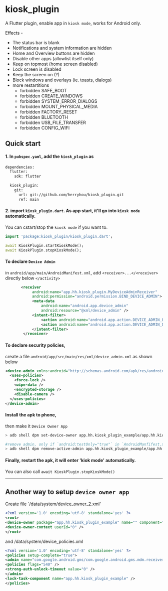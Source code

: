 # kiosk_plugin

A Flutter plugin, enable app in `kiosk mode`, works for Android only.

Effects - 
* The status bar is blank
* Notifications and system information are hidden
* Home and Overview buttons are hidden
* Disable other apps (allowlist itself only)
* Keep on topmost (home screen disabled)
* Lock screen is disabled
* Keep the screen on (?)
* Block windows and overlays (ie. toasts, dialogs)
* more restartitions
  * forbidden SAFE_BOOT
  * forbidden CREATE_WINDOWS
  * forbidden SYSTEM_ERROR_DIALOGS
  * forbidden MOUNT_PHYSICAL_MEDIA
  * forbidden FACTORY_RESET
  * forbidden BLUETOOTH
  * forbidden USB_FILE_TRANSFER
  * forbidden CONFIG_WIFI


## Quick start

#### 1. In `pubspec.yaml`, add the `kiosk_plugin` as

```xml
dependencies:
  flutter:
    sdk: flutter

  kiosk_plugin:
    git:
      url: git://github.com/herryhou/kiosk_plugin.git
      ref: main
```

#### 2. import `kiosk_plugin.dart`. As app start, it'll go into `kiosk mode` automatically.
You can cstart/stop the `kiosk mode` if you want to.

```dart
import 'package:kiosk_plugin/kiosk_plugin.dart';

await KioskPlugin.startKioskMode();
await KioskPlugin.stopKioskMode();
```

#### To declare `Device Admin`
in `android/app/main/AndroidManifest.xml`, 
add `<receiver>...</<receiver>` directly below `</activity>`

```xml
       <receiver
            android:name="app.hh.kiosk_plugin.MyDeviceAdminReceiver"
            android:permission="android.permission.BIND_DEVICE_ADMIN">
            <meta-data
                android:name="android.app.device_admin"
                android:resource="@xml/device_admin" />
            <intent-filter>
                <action android:name="android.app.action.DEVICE_ADMIN_ENABLED" />
                <action android:name="android.app.action.DEVICE_ADMIN_DISABLED" />
            </intent-filter>
        </receiver>
```

#### To declare security policies,
create a file `android/app/src/main/res/xml/device_admin.xml` as shown below

```xml
<device-admin xmlns:android="http://schemas.android.com/apk/res/android">
  <uses-policies>
    <force-lock />
    <wipe-data />
    <encrypted-storage />
    <disable-camera />
  </uses-policies>
</device-admin>
```

#### Install the apk to phone,
then make it `Device Owner App` 
```bash
> adb shell dpm set-device-owner app.hh.kiosk_plugin_example/app.hh.kiosk_plugin.MyDeviceAdminReceiver 

#remove admin, only if `android:testOnly="true"` in `AndroidManfifest.xml`
> adb shell dpm remove-active-admin app.hh.kiosk_plugin_example/app.hh.kiosk_plugin.MyDeviceAdminReceiver 
```

#### Finally, restart the apk, it will enter 'kiok mode' automatically.
You can also call `await KioskPlugin.stopKioskMode()`


---

## Another way to setup `device owner app`
Create file `/data/system/device_owner_2.xml'

```xml
<?xml version='1.0' encoding='utf-8' standalone='yes' ?>
<root>
<device-owner package="app.hh.kiosk_plugin_example" name="" component="app.hh.kiosk_plugin_example/app.hh.kiosk_plugin.MyDeviceAdminReceiver" userRestrictionsMigrated="true" />
<device-owner-context userId="0" />
</root>
```

and /data/system/device_policies.xml                                 
```xml
<?xml version='1.0' encoding='utf-8' standalone='yes' ?>
<policies setup-complete="true">
<admin name="com.google.android.gms/com.google.android.gms.mdm.receivers.MdmDeviceAdminReceiver">
<policies flags="540" />
<strong-auth-unlock-timeout value="0" />
</admin>
<lock-task-component name="app.hh.kiosk_plugin_example" />
</policies>
```